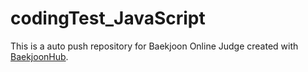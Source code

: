 # codingTest_JavaScript
This is a auto push repository for Baekjoon Online Judge created with [BaekjoonHub](https://github.com/BaekjoonHub/BaekjoonHub).

